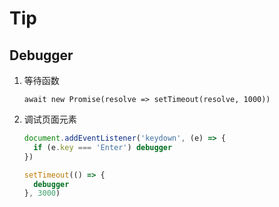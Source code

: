 # Tip

## Debugger

1. 等待函数

   ```
   await new Promise(resolve => setTimeout(resolve, 1000))
   ```

2. 调试页面元素

   ```js
   document.addEventListener('keydown', (e) => {
     if (e.key === 'Enter') debugger
   })
   ```

   ```js
   setTimeout(() => {
     debugger
   }, 3000)
   ```
